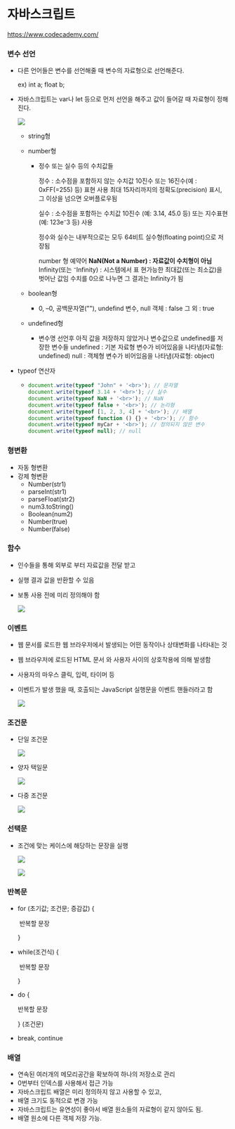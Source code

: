 # 자바스크립트

https://www.codecademy.com/

### 변수 선언

- 다른 언어들은 변수를 선언해줄 때 변수의 자료형으로 선언해준다.

  ex) int a;	float b;

- 자바스크립트는 var나 let 등으로 먼저 선언을 해주고 값이 들어갈 때 자료형이 정해진다.

  ![](image/js1.jpg)

  - string형

  - number형

    - 정수 또는 실수 등의 수치값들

      정수 :  소수점을 포함하지 않는 수치값
      10진수 또는 16진수(예 : 0xFF(=255) 등) 표현 사용 
      최대 15자리까지의 정확도(precision) 표시, 그 이상을 넘으면 오버플로우됨

      실수 :  소수점을 포함하는 수치값 
      10진수 (예: 3.14, 45.0 등) 또는 지수표현(예: 123e⁻3 등) 사용 

      정수와 실수는 내부적으로는 모두 64비트 실수형(floating point)으로 저장됨

      number 형 예약어
      **NaN(Not a Number)  : 자료값이 수치형이 아님**
      Infinity(또는 ⁻Infinity) : 시스템에서 표 현가능한 최대값(또는 최소값)을 벗어난 값임
      수치를 0으로 나누면 그 결과는 Infinity가 됨 

  - boolean형

    - 0, –0,  공백문자열(""),  undefind 변수, null 객체 :  false
      그 외 :  true

  - undefined형

    - 변수명 선언후 아직 값을 저장하지 않았거나 변수값으로 undefined를 저장한 변수들
      undefined : 기본 자료형 변수가 비어있음을 나타냄(자료형: undefined)
      null : 객체형 변수가 비어있음을 나타냄(자료형:  object)

- typeof 연산자

  - ```javascript
    document.write(typeof "John" + '<br>'); // 문자열
    document.write(typeof 3.14 + '<br>'); // 실수
    document.write(typeof NaN + '<br>'); // NaN
    document.write(typeof false + '<br>'); // 논리형
    document.write(typeof [1, 2, 3, 4] + '<br>'); // 배열
    document.write(typeof function () {} + '<br>'); // 함수
    document.write(typeof myCar + '<br>'); // 정의되지 않은 변수
    document.write(typeof null); // null
    ```

### 형변환

- 자동 형변환
- 강제 형변환
  - Number(str1)
  - parseInt(str1)
  - parseFloat(str2)
  - num3.toString()
  - Boolean(num2)
  - Number(true)
  - Number(false)

### 함수

- 인수들을 통해 외부로 부터 자료값을 전달 받고

- 실행 결과 값을 반환할 수 있음

- 보통 사용 전에 미리 정의해야 함

  ![](image/js3.jpg)



### 이벤트

- 웹 문서를 로드한 웹 브라우저에서 발생되는 어떤 동작이나 상태변화를 나타내는 것

- 웹 브라우저에 로드된 HTML 문서 와 사용자 사이의 상호작용에 의해 발생함

- 사용자의 마우스 클릭, 입력, 타이머 등

- 이벤트가 발생 했을 때, 호출되는 JavaScript 실행문을 이벤트 핸들러라고 함

  ![](image/js4.jpg)

### 조건문

- 단일 조건문

  ![](image/js5.jpg)

- 양자 택일문

  ![](image/js6.jpg)

- 다중 조건문

  ![](image/js7.jpg)



### 선택문

- 조건에 맞는 케이스에 해당하는 문장을 실행

  ![](image/js8.jpg)

  ![](image/js8-1.jpg)

  

### 반복문

- for (초기값; 조건문; 증감값) {

  ​	반복할 문장

  }

- while(조건식) {

  ​	반복할 문장

  }

- do {

  반복할 문장

  } (조건문)

- break, continue



### 배열

- 연속된 여러개의 메모리공간을 확보하여 하나의 저장소로 관리
- 0번부터 인덱스를 사용해서 접근 가능
- 자바스크립트 배열은 미리 정의하지 않고 사용할 수 있고,
- 배열 크기도 동적으로 변경 가능
- 자바스크립트는 유연성이 좋아서 배열 원소들의 자료형이 같지 않아도 됨.
- 배열 원소에 다른 객체 저장 가능.